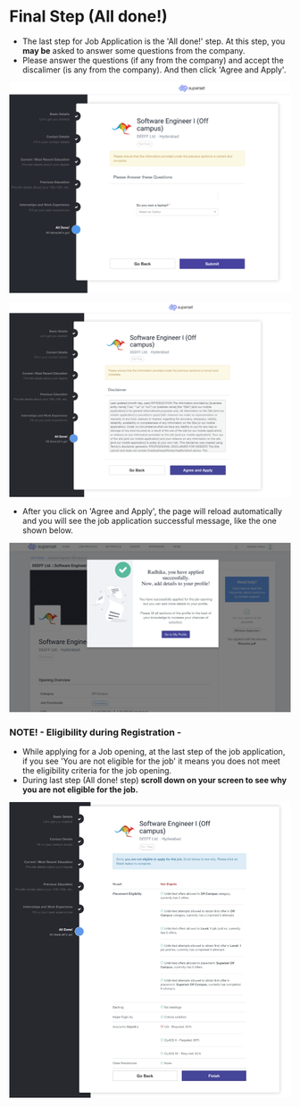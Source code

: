 # Final Step (All done!)

* The last step for Job Application is the 'All done!' step. At this step, you **may be** asked to answer some questions from the company.&#x20;
* Please answer the questions (if any from the company) and accept the discalimer (is any from the company). And then click 'Agree and Apply'.

![](<../../.gitbook/assets/image (231).png>)

![](<../../.gitbook/assets/image (234).png>)

* After you click on 'Agree and Apply', the page will reload automatically and you will see the job application successful message, like the one shown below.

![](<../../.gitbook/assets/image (228).png>)

### **NOTE! - Eligibility during Registration -**&#x20;

* While applying for a Job opening, at the last step of the job application, if you see 'You are not eligible for the job' it means you does not meet the eligibility criteria for the job opening.&#x20;
* During last step (All done! step) **scroll down on your screen to see why you are not eligible for the job.**

![](<../../.gitbook/assets/image (232).png>)

